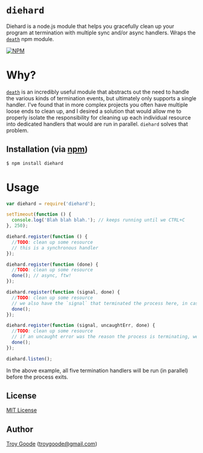 # `diehard`

Diehard is a node.js module that helps you gracefully clean up your program at termination with multiple sync and/or async handlers. Wraps the [`death`](https://github.com/jprichardson/node-death) npm module.

[![NPM](https://nodei.co/npm/diehard.png?downloads=true&stars=true)](https://nodei.co/npm/diehard/)

# Why?

[`death`](https://github.com/jprichardson/node-death) is an incredibly useful module that abstracts out the need to handle the various kinds of termination events, but ultimately only supports a single handler. I've found that in more complex projects you often have multiple loose ends to clean up, and I desired a solution that would allow me to properly isolate the responsibility for cleaning up each individual resource into dedicated handlers that would are run in parallel. `diehard` solves that problem.

## Installation (via [npm](https://npmjs.org/package/diehard))

```bash
$ npm install diehard
```

# Usage

```javascript
var diehard = require('diehard');

setTimeout(function () {
  console.log('Blah blah blah.'); // keeps running until we CTRL+C
}, 250);

diehard.register(function () {
  //TODO: clean up some resource
  // this is a synchronous handler
});

diehard.register(function (done) {
  //TODO: clean up some resource
  done(); // async, ftw!
});

diehard.register(function (signal, done) {
  //TODO: clean up some resource
  // we also have the `signal` that terminated the process here, in case we care
  done();
});

diehard.register(function (signal, uncaughtErr, done) {
  //TODO: clean up some resource
  // if an uncaught error was the reason the process is terminating, we can access that, too
  done();
});

diehard.listen();
```

In the above example, all five termination handlers will be run (in parallel) before the process exits.

## License

[MIT License](http://www.opensource.org/licenses/mit-license.php)

## Author

[Troy Goode](https://github.com/TroyGoode) ([troygoode@gmail.com](mailto:troygoode@gmail.com))

